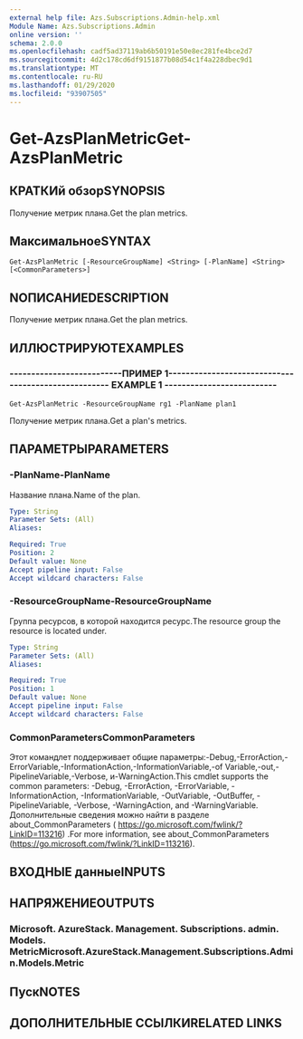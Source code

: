 ```yaml
---
external help file: Azs.Subscriptions.Admin-help.xml
Module Name: Azs.Subscriptions.Admin
online version: ''
schema: 2.0.0
ms.openlocfilehash: cadf5ad37119ab6b50191e50e8ec281fe4bce2d7
ms.sourcegitcommit: 4d2c178cd6df9151877b08d54c1f4a228dbec9d1
ms.translationtype: MT
ms.contentlocale: ru-RU
ms.lasthandoff: 01/29/2020
ms.locfileid: "93907505"
---
```

# <span data-ttu-id="0f7fe-101">Get-AzsPlanMetric</span><span class="sxs-lookup"><span data-stu-id="0f7fe-101">Get-AzsPlanMetric</span></span>

## <span data-ttu-id="0f7fe-102">КРАТКИй обзор</span><span class="sxs-lookup"><span data-stu-id="0f7fe-102">SYNOPSIS</span></span>
<span data-ttu-id="0f7fe-103">Получение метрик плана.</span><span class="sxs-lookup"><span data-stu-id="0f7fe-103">Get the plan metrics.</span></span>

## <span data-ttu-id="0f7fe-104">Максимальное</span><span class="sxs-lookup"><span data-stu-id="0f7fe-104">SYNTAX</span></span>

```
Get-AzsPlanMetric [-ResourceGroupName] <String> [-PlanName] <String> [<CommonParameters>]
```

## <span data-ttu-id="0f7fe-105">NОПИСАНИЕ</span><span class="sxs-lookup"><span data-stu-id="0f7fe-105">DESCRIPTION</span></span>
<span data-ttu-id="0f7fe-106">Получение метрик плана.</span><span class="sxs-lookup"><span data-stu-id="0f7fe-106">Get the plan metrics.</span></span>

## <span data-ttu-id="0f7fe-107">ИЛЛЮСТРИРУЮТ</span><span class="sxs-lookup"><span data-stu-id="0f7fe-107">EXAMPLES</span></span>

### <span data-ttu-id="0f7fe-108">--------------------------ПРИМЕР 1--------------------------</span><span class="sxs-lookup"><span data-stu-id="0f7fe-108">-------------------------- EXAMPLE 1 --------------------------</span></span>
```
Get-AzsPlanMetric -ResourceGroupName rg1 -PlanName plan1
```

<span data-ttu-id="0f7fe-109">Получение метрик плана.</span><span class="sxs-lookup"><span data-stu-id="0f7fe-109">Get a plan's metrics.</span></span>

## <span data-ttu-id="0f7fe-110">ПАРАМЕТРЫ</span><span class="sxs-lookup"><span data-stu-id="0f7fe-110">PARAMETERS</span></span>

### <span data-ttu-id="0f7fe-111">-PlanName</span><span class="sxs-lookup"><span data-stu-id="0f7fe-111">-PlanName</span></span>
<span data-ttu-id="0f7fe-112">Название плана.</span><span class="sxs-lookup"><span data-stu-id="0f7fe-112">Name of the plan.</span></span>

```yaml
Type: String
Parameter Sets: (All)
Aliases: 

Required: True
Position: 2
Default value: None
Accept pipeline input: False
Accept wildcard characters: False
```

### <span data-ttu-id="0f7fe-113">-ResourceGroupName</span><span class="sxs-lookup"><span data-stu-id="0f7fe-113">-ResourceGroupName</span></span>
<span data-ttu-id="0f7fe-114">Группа ресурсов, в которой находится ресурс.</span><span class="sxs-lookup"><span data-stu-id="0f7fe-114">The resource group the resource is located under.</span></span>

```yaml
Type: String
Parameter Sets: (All)
Aliases: 

Required: True
Position: 1
Default value: None
Accept pipeline input: False
Accept wildcard characters: False
```

### <span data-ttu-id="0f7fe-115">CommonParameters</span><span class="sxs-lookup"><span data-stu-id="0f7fe-115">CommonParameters</span></span>
<span data-ttu-id="0f7fe-116">Этот командлет поддерживает общие параметры:-Debug,-ErrorAction,-ErrorVariable,-InformationAction,-InformationVariable,-of Variable,-out,-PipelineVariable,-Verbose, и-WarningAction.</span><span class="sxs-lookup"><span data-stu-id="0f7fe-116">This cmdlet supports the common parameters: -Debug, -ErrorAction, -ErrorVariable, -InformationAction, -InformationVariable, -OutVariable, -OutBuffer, -PipelineVariable, -Verbose, -WarningAction, and -WarningVariable.</span></span> <span data-ttu-id="0f7fe-117">Дополнительные сведения можно найти в разделе about_CommonParameters ( https://go.microsoft.com/fwlink/?LinkID=113216) .</span><span class="sxs-lookup"><span data-stu-id="0f7fe-117">For more information, see about_CommonParameters (https://go.microsoft.com/fwlink/?LinkID=113216).</span></span>

## <span data-ttu-id="0f7fe-118">ВХОДНЫЕ данные</span><span class="sxs-lookup"><span data-stu-id="0f7fe-118">INPUTS</span></span>

## <span data-ttu-id="0f7fe-119">НАПРЯЖЕНИЕ</span><span class="sxs-lookup"><span data-stu-id="0f7fe-119">OUTPUTS</span></span>

### <span data-ttu-id="0f7fe-120">Microsoft. AzureStack. Management. Subscriptions. admin. Models. Metric</span><span class="sxs-lookup"><span data-stu-id="0f7fe-120">Microsoft.AzureStack.Management.Subscriptions.Admin.Models.Metric</span></span>

## <span data-ttu-id="0f7fe-121">Пуск</span><span class="sxs-lookup"><span data-stu-id="0f7fe-121">NOTES</span></span>

## <span data-ttu-id="0f7fe-122">ДОПОЛНИТЕЛЬНЫЕ ССЫЛКИ</span><span class="sxs-lookup"><span data-stu-id="0f7fe-122">RELATED LINKS</span></span>

